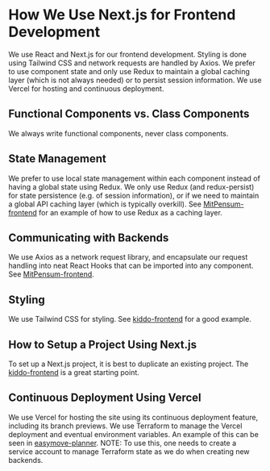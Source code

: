 # How We Use Next.js for Frontend Development
We use React and Next.js for our frontend development. Styling is done using Tailwind CSS and network requests are handled by Axios. We prefer to use component state and only use Redux to maintain a global caching layer (which is not always needed) or to persist session information. We use Vercel for hosting and continuous deployment.

## Functional Components vs. Class Components
We always write functional components, never class components.

## State Management
We prefer to use local state management within each component instead of having a global state using Redux. We only use Redux (and redux-persist) for state persistence (e.g. of session information), or if we need to maintain a global API caching layer (which is typically overkill).
See [MitPensum-frontend](https://github.com/Kvalifik/mitpensum-frontend/tree/staging/store) for an example of how to use Redux as a caching layer.

## Communicating with Backends
We use Axios as a network request library, and encapsulate our request handling into neat React Hooks that can be imported into any component. See [MitPensum-frontend](https://github.com/Kvalifik/mitpensum-frontend/tree/staging/hooks).

## Styling
We use Tailwind CSS for styling. See [kiddo-frontend](https://github.com/Kvalifik/kiddo-frontend) for a good example.

## How to Setup a Project Using Next.js
To set up a Next.js project, it is best to duplicate an existing project. The [kiddo-frontend](https://github.com/Kvalifik/kiddo-frontend) is a great starting point.

## Continuous Deployment Using Vercel
We use Vercel for hosting the site using its continuous deployment feature, including its branch previews. We use Terraform to manage the Vercel deployment and eventual environment variables. An example of this can be seen in [easymove-planner](https://github.com/Kvalifik/easymove-planner). NOTE: To use this, one needs to create a service account to manage Terraform state as we do when creating new backends.
